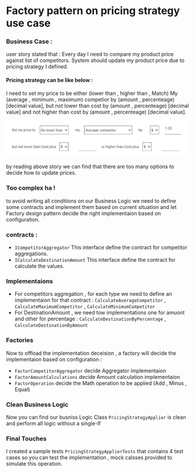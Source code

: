 # Factory pattern on pricing strategy use case

### Business Case :
user story stated that : Every day I need to compare my product price against list of competitors. System should update my product price due to pricing strategy I defined. <br/>
#### Pricing strategy can be like below :
I need to set my price to be either (lower than , higher than , Match) My (average , minimum , maximum) competior by (amount , percenteage) [decimal value], but not lower than cost by (amount , percenteage) [decimal value] and not higher than cost by (amount , percenteage) [decimal value]. <br/>

![alt text](https://github.com/mfaddo/Factory-Design-Pattern-use-case/blob/master/image.png)

by reading above story we can find that there are too many options to decide how to update prices.<br/>
### Too complex ha ! 
to avoid writing all conditions on our Business Logic we need to define some contracts and implement them based on current situation and let Factory design pattern decide the right implementaion based on configuration.
### contracts :
- `ICompetitorAggregator` This interface define the contract for competitor aggregations.
- `ICalculateDestinationAmount` This interface define the contract for calculate the values. 

### Implementaions 
- For competitors aggregation , for each type we need to define an implementaion for that contract : 
  `CalculateAverageCompetitor` , `CalculateMaximumCompetitor` , `CalculateMinimumCompetitor`
- For DestinationAmount , we need tow implementations one for amuont and other for percentage : `CalculateDestinationByPercentage` , `CalculateDestinationByAmount`

### Factories 
Now to offload the implementation deceision , a factory will decide the implementaion based on configuration : 
- `FactorCompetitorAggregator` decide Aggregator implementaion
- `FactorAmountCalculations` decide Amount calculation implementaion 
- `FactorOperation` decide the Math operation to be applied (Add , Minus , Equal)

### Clean Business Logic 
Now you can find our busniss Logic Class `PricingStrategyApplier` is clean and perform all logic without a single-If

### Final Touches 
I created a sample tests `PricingStrategyApplierTests` that contains 4 test cases so you can test the implementation , mock calsses provided to simulate this operation.

